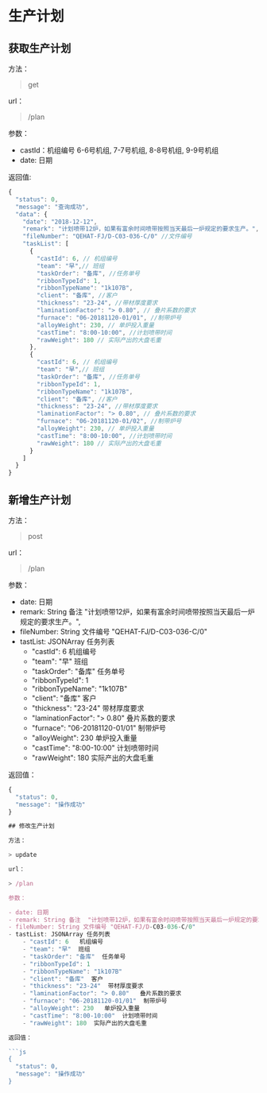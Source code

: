 # 生产计划

## 获取生产计划

方法：

> get 

url：

> /plan

参数：

- castId：机组编号 6-6号机组, 7-7号机组, 8-8号机组, 9-9号机组
- date: 日期

返回值:

```js
{
  "status": 0,
  "message": "查询成功",
  "data": {
    "date": "2018-12-12",
    "remark": "计划喷带12炉，如果有富余时间喷带按照当天最后一炉规定的要求生产。",
    "fileNumber": "QEHAT-FJ/D-C03-036-C/0" //文件编号
    "taskList": [
      {
        "castId": 6, // 机组编号
        "team": "早",// 班组
        "taskOrder": "备库", //任务单号
        "ribbonTypeId": 1,
        "ribbonTypeName": "1k107B",
        "client": "备库", //客户
        "thickness": "23-24", //带材厚度要求
        "laminationFactor": "> 0.80", // 叠片系数的要求
        "furnace": "06-20181120-01/01", //制带炉号
        "alloyWeight": 230, // 单炉投入重量
        "castTime": "8:00-10:00", //计划喷带时间
        "rawWeight": 180 // 实际产出的大盘毛重
      },
      {
        "castId": 6, // 机组编号
        "team": "早",// 班组
        "taskOrder": "备库", //任务单号
        "ribbonTypeId": 1,
        "ribbonTypeName": "1k107B",
        "client": "备库", //客户
        "thickness": "23-24", //带材厚度要求
        "laminationFactor": "> 0.80", // 叠片系数的要求
        "furnace": "06-20181120-01/02", //制带炉号
        "alloyWeight": 230, // 单炉投入重量
        "castTime": "8:00-10:00", //计划喷带时间
        "rawWeight": 180 // 实际产出的大盘毛重
      }
    ]
  }
}
```

## 新增生产计划

方法：

> post

url：

> /plan

参数：

- date: 日期
- remark: String 备注  "计划喷带12炉，如果有富余时间喷带按照当天最后一炉规定的要求生产。",
- fileNumber: String 文件编号 "QEHAT-FJ/D-C03-036-C/0"
- tastList: JSONArray 任务列表
    - "castId": 6   机组编号
    - "team": "早"  班组
    - "taskOrder": "备库"  任务单号
    - "ribbonTypeId": 1 
    - "ribbonTypeName": "1k107B" 
    - "client": "备库"  客户
    - "thickness": "23-24"  带材厚度要求
    - "laminationFactor": "> 0.80"   叠片系数的要求
    - "furnace": "06-20181120-01/01"  制带炉号
    - "alloyWeight": 230   单炉投入重量
    - "castTime": "8:00-10:00"  计划喷带时间
    - "rawWeight": 180  实际产出的大盘毛重

返回值：

```js
{
  "status": 0,
  "message": "操作成功"
}

## 修改生产计划

方法：

> update

url：

> /plan

参数：

- date: 日期
- remark: String 备注  "计划喷带12炉，如果有富余时间喷带按照当天最后一炉规定的要求生产。",
- fileNumber: String 文件编号 "QEHAT-FJ/D-C03-036-C/0"
- tastList: JSONArray 任务列表
    - "castId": 6   机组编号
    - "team": "早"  班组
    - "taskOrder": "备库"  任务单号
    - "ribbonTypeId": 1 
    - "ribbonTypeName": "1k107B" 
    - "client": "备库"  客户
    - "thickness": "23-24"  带材厚度要求
    - "laminationFactor": "> 0.80"   叠片系数的要求
    - "furnace": "06-20181120-01/01"  制带炉号
    - "alloyWeight": 230   单炉投入重量
    - "castTime": "8:00-10:00"  计划喷带时间
    - "rawWeight": 180  实际产出的大盘毛重

返回值：

```js
{
  "status": 0,
  "message": "操作成功"
}